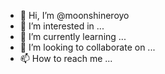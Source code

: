 - 👋 Hi, I’m @moonshineroyo
- 👀 I’m interested in ...
- 🌱 I’m currently learning ...
- 💞️ I’m looking to collaborate on ...
- 📫 How to reach me ...

<!---
moonshineroyo/moonshineroyo is a ✨ special ✨ repository because its `README.md` (this file) appears on your GitHub profile.
You can click the Preview link to take a look at your changes.
--->
